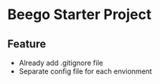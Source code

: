 # Beego Starter Project

## Feature
- Already add .gitignore file
- Separate config file for each envionment